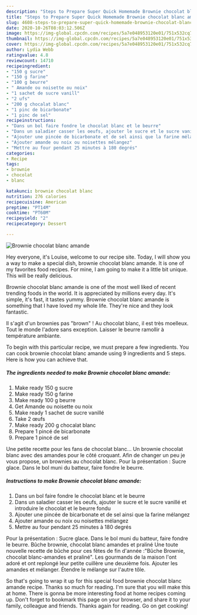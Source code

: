 ```yaml
---
description: "Steps to Prepare Super Quick Homemade Brownie chocolat blanc amande"
title: "Steps to Prepare Super Quick Homemade Brownie chocolat blanc amande"
slug: 4608-steps-to-prepare-super-quick-homemade-brownie-chocolat-blanc-amande
date: 2020-10-26T08:03:12.506Z
image: https://img-global.cpcdn.com/recipes/5a7e048953120e01/751x532cq70/brownie-chocolat-blanc-amande-photo-principale-de-la-recette.jpg
thumbnail: https://img-global.cpcdn.com/recipes/5a7e048953120e01/751x532cq70/brownie-chocolat-blanc-amande-photo-principale-de-la-recette.jpg
cover: https://img-global.cpcdn.com/recipes/5a7e048953120e01/751x532cq70/brownie-chocolat-blanc-amande-photo-principale-de-la-recette.jpg
author: Lydia Webb
ratingvalue: 4.8
reviewcount: 14710
recipeingredient:
- "150 g sucre"
- "150 g farine"
- "100 g beurre"
- " Amande ou noisette ou noix"
- "1 sachet de sucre vanill"
- "2 ufs"
- "200 g chocalat blanc"
- "1 pinc de bicarbonate"
- "1 pinc de sel"
recipeinstructions:
- "Dans un bol faire fondre le chocolat blanc et le beurre"
- "Dans un saladier casser les oeufs, ajouter le sucre et le sucre vanillé et introduire le chocolat et le beurre fondu"
- "Ajouter une pincée de bicarbonate et de sel ainsi que la farine mélangez"
- "Ajouter amande ou noix ou noisettes mélangez"
- "Mettre au four pendant 25 minutes à 180 degrés"
categories:
- Recipe
tags:
- brownie
- chocolat
- blanc

katakunci: brownie chocolat blanc 
nutrition: 276 calories
recipecuisine: American
preptime: "PT14M"
cooktime: "PT60M"
recipeyield: "2"
recipecategory: Dessert

---
```



![Brownie chocolat blanc amande](https://img-global.cpcdn.com/recipes/5a7e048953120e01/751x532cq70/brownie-chocolat-blanc-amande-photo-principale-de-la-recette.jpg)

Hey everyone, it's Louise, welcome to our recipe site. Today, I will show you a way to make a special dish, brownie chocolat blanc amande. It is one of my favorites food recipes. For mine, I am going to make it a little bit unique. This will be really delicious.

Brownie chocolat blanc amande is one of the most well liked of recent trending foods in the world. It is appreciated by millions every day. It's simple, it's fast, it tastes yummy. Brownie chocolat blanc amande is something that I have loved my whole life. They're nice and they look fantastic.

Il s&#39;agit d&#39;un brownies pas &#34;brown&#34; ! Au chocolat blanc, il est très moelleux. Tout le monde l&#39;adore sans exception. Laisser le beurre ramollir à température ambiante.


To begin with this particular recipe, we must prepare a few ingredients. You can cook brownie chocolat blanc amande using 9 ingredients and 5 steps. Here is how you can achieve that.

<!--inarticleads1-->

##### The ingredients needed to make Brownie chocolat blanc amande:

1. Make ready 150 g sucre
1. Make ready 150 g farine
1. Make ready 100 g beurre
1. Get  Amande ou noisette ou noix
1. Make ready 1 sachet de sucre vanillé
1. Take 2 œufs
1. Make ready 200 g chocalat blanc
1. Prepare 1 pincé de bicarbonate
1. Prepare 1 pincé de sel


Une petite recette pour les fans de chocolat blanc… Un brownie chocolat blanc avec des amandes pour le côté croquant. Afin de changer un peu je vous propose, un brownies au chocolat blanc. Pour la présentation : Sucre glace. Dans le bol muni du batteur, faire fondre le beurre. 

<!--inarticleads2-->

##### Instructions to make Brownie chocolat blanc amande:

1. Dans un bol faire fondre le chocolat blanc et le beurre
1. Dans un saladier casser les oeufs, ajouter le sucre et le sucre vanillé et introduire le chocolat et le beurre fondu
1. Ajouter une pincée de bicarbonate et de sel ainsi que la farine mélangez
1. Ajouter amande ou noix ou noisettes mélangez
1. Mettre au four pendant 25 minutes à 180 degrés


Pour la présentation : Sucre glace. Dans le bol muni du batteur, faire fondre le beurre. Bûche brownie, chocolat blanc amandes et praliné Une toute nouvelle recette de bûche pour ces fêtes de fin d&#39;année :&#34;Bûche Brownie, chocolat blanc-amandes et praliné&#34;. Les gourmands de la maison l&#39;ont adoré et ont replongé leur petite cuillère une deuxième fois. Ajouter les amandes et mélanger. Étendre le mélange sur l&#39;autre tôle. 

So that's going to wrap it up for this special food brownie chocolat blanc amande recipe. Thanks so much for reading. I'm sure that you will make this at home. There is gonna be more interesting food at home recipes coming up. Don't forget to bookmark this page on your browser, and share it to your family, colleague and friends. Thanks again for reading. Go on get cooking!
